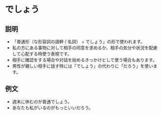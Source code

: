 # でしょう

## 説明

- 「普通形（な形容詞の語幹 / 名詞） + でしょう」の形で使われます。
- 私の方にある事物に対して相手の同意を求めるか、相手の気分や状況を配慮して心配する時使う表現です。
- 相手に確認をする場合や対話を始めるきっかけとして使う場合もあります。
- 男性が親しい相手に話す時には「でしょう」の代わりに「だろう」を使います。

## 例文

- 週末に休むのが普通でしょう。
- あなたも私がいるのがもっといいだろう。